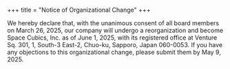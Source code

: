 +++
title = "Notice of Organizational Change"
+++

We hereby declare that, with the unanimous consent of all board members on March 26, 2025, our company will undergo a reorganization and become Space Cubics, Inc. as of June 1, 2025, with its registered office at Venture Sq. 301, 1, South-3 East-2, Chuo-ku, Sapporo, Japan 060-0053. If you have any objections to this organizational change, please submit them by May 9, 2025.
